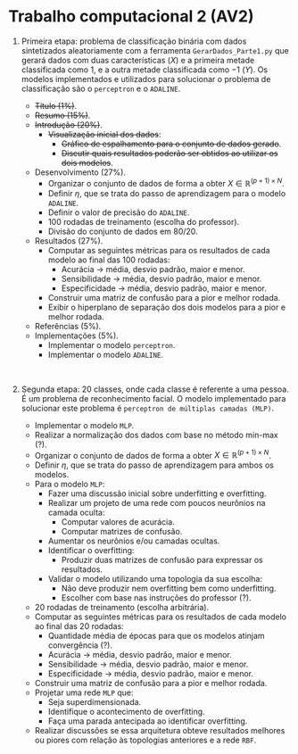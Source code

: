 # Trabalho computacional 2 (AV2)

1. Primeira etapa: problema de classificação binária com dados sintetizados aleatoriamente com a ferramenta `GerarDados_Parte1.py` que gerará dados com duas características $(X)$ e a primeira metade classificada como $1$, e a outra metade classificada como $-1$ $(Y)$. Os modelos implementados e utilizados para solucionar o problema de classificação são o `perceptron` e o `ADALINE`.

    - ~~Título (1%)~~.
    - ~~Resumo (15%)~~.
    - ~~Introdução (20%)~~.
        - ~~Visualização inicial dos dados~~:
            - ~~Gráfico de espalhamento para o conjunto de dados gerado~~.
            - ~~Discutir quais resultados poderão ser obtidos ao utilizar os dois modelos~~.
    - Desenvolvimento (27%).
        - Organizar o conjunto de dados de forma a obter $X\in\mathbb{R}^{(p+1)\times N}$.
        - Definir $\eta$, que se trata do passo de aprendizagem para o modelo `ADALINE`.
        - Definir o valor de precisão do `ADALINE`.
        - $100$ rodadas de treinamento (escolha do professor).
        - Divisão do conjunto de dados em $80/20$.
    - Resultados (27%).
        - Computar as seguintes métricas para os resultados de cada modelo ao final das $100$ rodadas:
            - Acurácia -> média, desvio padrão, maior e menor.
            - Sensibilidade -> média, desvio padrão, maior e menor.
            - Especificidade -> média, desvio padrão, maior e menor.
        - Construir uma matriz de confusão para a pior e melhor rodada.
        - Exibir o hiperplano de separação dos dois modelos para a pior e melhor rodada.
    - Referências (5%).
    - Implementações (5%).
        - Implementar o modelo `perceptron`.
        - Implementar o modelo `ADALINE`.

<br>

2. Segunda etapa: $20$ classes, onde cada classe é referente a uma pessoa. É um problema de reconhecimento facial. O modelo implementado para solucionar este problema é `perceptron de múltiplas camadas (MLP)`.

    - Implementar o modelo `MLP`.
    - Realizar a normalização dos dados com base no método min-max (?).
    - Organizar o conjunto de dados de forma a obter $X\in\mathbb{R}^{(p+1)\times N}$.
    - Definir $\eta$, que se trata do passo de aprendizagem para ambos os modelos.
    - Para o modelo `MLP`:
        - Fazer uma discussão inicial sobre underfitting e overfitting.
        - Realizar um projeto de uma rede com poucos neurônios na camada oculta:
            - Computar valores de acurácia.
            - Computar matrizes de confusão.
        - Aumentar os neurônios e/ou camadas ocultas.
        - Identificar o overfitting:
            - Produzir duas matrizes de confusão para expressar os resultados.
        - Validar o modelo utilizando uma topologia da sua escolha:
            - Não deve produzir nem overfitting bem como underfitting.
            - Escolher com base nas instruções do professor (?).
    - $20$ rodadas de treinamento (escolha arbitrária).
    - Computar as seguintes métricas para os resultados de cada modelo ao final das $20$ rodadas:
        - Quantidade média de épocas para que os modelos atinjam convergência (?).
        - Acurácia -> média, desvio padrão, maior e menor.
        - Sensibilidade -> média, desvio padrão, maior e menor.
        - Especificidade -> média, desvio padrão, maior e menor.
    - Construir uma matriz de confusão para a pior e melhor rodada.
    - Projetar uma rede `MLP` que:
        - Seja superdimensionada.
        - Identifique o acontecimento de overfitting.
        - Faça uma parada antecipada ao identificar overfitting.
    - Realizar discussões se essa arquitetura obteve resultados melhores ou piores com relação às topologias anteriores e a rede `RBF`.
